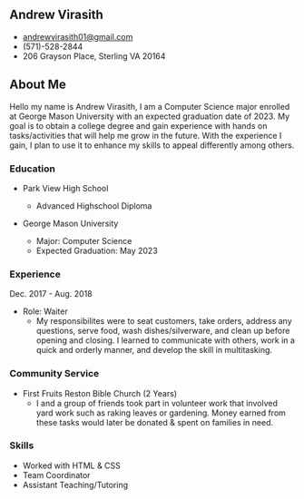 ## Andrew Virasith
  - andrewvirasith01@gmail.com
  - (571)-528-2844
  - 206 Grayson Place, Sterling VA 20164

## About Me
Hello my name is Andrew Virasith, I am a Computer Science major enrolled at George Mason University with an expected graduation date of 2023. My goal is to obtain a college degree and gain experience with hands on tasks/activities that will help me grow in the future. With the experience I gain, I plan to use it to enhance my skills to appeal differently among others. 

### Education
- Park View High School
  - Advanced Highschool Diploma

- George Mason University
  - Major: Computer Science
  - Expected Graduation: May 2023

### Experience
Dec. 2017 - Aug. 2018 
- Role: Waiter
  - My responsibilites were to seat customers, take orders, address any questions, serve food, wash dishes/silverware, and clean up before opening and closing. I learned to communicate with others, work in a quick and orderly manner, and develop the skill in multitasking.

### Community Service
- First Fruits Reston Bible Church (2 Years)
  - I and a group of friends took part in volunteer work that involved yard work such as raking leaves or gardening. Money earned from these tasks would later be donated & spent on families in need.

### Skills
- Worked with HTML & CSS
- Team Coordinator 
- Assistant Teaching/Tutoring 

